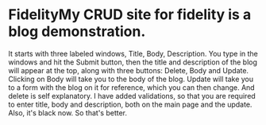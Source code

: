 
# FidelityMy CRUD site for fidelity is a blog demonstration.

It starts with three labeled windows, Title, Body, Description. You type in the windows and hit the Submit button, then the title and description of
the blog will appear at the top, along with three buttons: Delete, Body and Update. Clicking on Body will take you to the body of the blog.
Update will take you to a form with the blog on it for reference, which you can then change. And delete is self explanatory.
I have added validations, so that you are required to enter title, body and description, both on the main page and the update.
Also, it's black now. So that's better.
